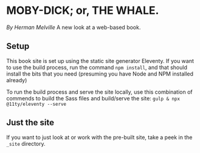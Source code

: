 # MOBY-DICK; or, THE WHALE.
_By Herman Melville_
A new look at a web-based book.

## Setup

This book site is set up using the static site generator Eleventy. If you want to use the build process, run the command `npm install`, and that should install the bits that you need (presuming you have Node and NPM installed already)

To run the build process and serve the site locally, use this combination of commends to build the Sass files and build/serve the site: `gulp & npx @11ty/eleventy --serve`

## Just the site

If you want to just look at or work with the pre-built site, take a peek in the `_site` directory.